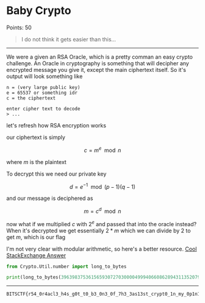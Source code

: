 # Baby Crypto

Points: 50

> I do not think it gets easier than this...

---

We were a given an RSA Oracle, which is a pretty comman an easy crypto challenge. An Oracle in cryptography is something that
will decipher any encrypted message you give it, except the main ciphertext itself. So it's output will look something like

```
n = (very large public key)
e = 65537 or something idr
c = the ciphertext

enter cipher text to decode
> ...
```

let's refresh how RSA encryption works

our ciphertext is simply

$$
c = m^{e} \mod{n}
$$

where $m$ is the plaintext

To decrypt this we need our private key 

$$
d = e^{-1} \mod{(p-1)(q-1)}
$$

and our message is deciphered as 

$$
m = c^{d} \mod{n}
$$

now what if we multiplied $c$ with $2^{e}$ and passed that into the oracle instead? When it's decrypted we get
essentially $2 * m$ which we can divide by 2 to get $m$, which is our flag

I'm not very clear with modular arithmetic, so here's a better resource. [Cool StackExchange Answer](https://crypto.stackexchange.com/questions/2323/how-does-a-chosen-plaintext-attack-on-rsa-work/2331#2331)

```py
from Crypto.Util.number import long_to_bytes

print(long_to_bytes(39639837536156593072703000049994066086289431135207913625429785307924943603979635946981909260898213168370823268973219279443746657679296399190096606077830951260950823052936192667655676091351812437731066 // 2))
```

---

```sh
BITSCTF{r54_0r4acl3_h4s_g0t_t0_b3_0n3_0f_7h3_3as13st_crypt0_1n_my_0p1n10n_74b15203}
```
